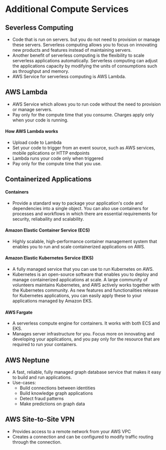 # Additional Compute Services

## Severless Computing
- Code that is run on servers. but you do not need to provision or manage these servers. Serverless computing allows you to focus on innovating new products and features instead of maintaining servers. 
- Another benefit of serverless computing is the flexibility to scale serverless applications automatically. Serverless computing can adjust the applications capacity by modifying the units of consumptions such as throughput and memory. 
- AWS Service for serverless computing is AWS Lambda.

## AWS Lambda
- AWS Service which allows you to run code without the need to provision or manage servers. 
- Pay only for the compute time that you consume. Charges apply only when your code is running. 

#### How AWS Lambda works
- Upload code to Lambda
- Set your code to trigger from an event source, such as AWS services, mobile pplications or HTTP endpoints
- Lambda runs your code only when triggered
- Pay only for the compute time that you use. 

## Containerized Applications
#### Containers
- Provide a standard way to package your application's code and dependencies into a single object. You can also use containers for processes and workflows in which there are essential requirements for security, reliabaility and scalability. 

#### Amazon Elastic Container Service (ECS)
- Highly scalable, high-performance container management system that enables you to run and scale containerized applications on AWS. 

#### Amazon Elastic Kubernetes Service (EKS)
- A fully managed service that you can use to run Kubernetes on AWS.
- Kubernetes is an open-source software that enables you to deploy and manage containerized applications at scale. A large community of volunteers maintains Kubernetes, and AWS actively works together with the Kubernetes community. As new features and functionalities release for Kubernetes applications, you can easily apply these to your applications managed by Amazon EKS.

#### AWS Fargate
- A serverless compute engine for containers. It works with both ECS and EKS. 
- Manages server infrastructure for you. Focus more on innovating and developing your applications, and you pay only for the resource that are required to run your containers. 

## AWS Neptune
- A fast, reliable, fully managed graph database service that makes it easy to build and run applications. 
- Use-cases:
    - Build connections between identities
    - Build knowledge graph applications 
    - Detect fraud patterns
    - Make predictions on graph data

## AWS Site-to-Site VPN
- Provides access to a remote network from your AWS VPC
- Creates a connection and can be configured to modify traffic routing through the connection.